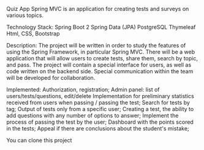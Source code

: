 Quiz App
Spring MVC is an application for creating tests and surveys on various topics.

Technology Stack:
Spring Boot 2
Spring Data (JPA)
PostgreSQL
Thymeleaf
Html, CSS, Bootstrap

Description:
The project will be written in order to study the features of using the Spring Framework, in particular Spring MVC. There will be a web application that will allow users to create tests, share them, search by topic, and pass. The project will contain a special interface for users, as well as code written on the backend side. Special communication within the team will be developed for collaboration.

Implemented:
Authorization, registration;
Admin panel: list of users/tests/questions, edit/delete
Implementation for preliminary statistics received from users when passing / passing the test;
Search for tests by tag;
Output of tests only from a specific user;
Creating a test, the ability to add questions with any number of options to answer;
Implement the process of passing the test by the user;
Dashboard with the points scored in the tests;
Appeal if there are conclusions about the student's mistake;

You can clone this project 




